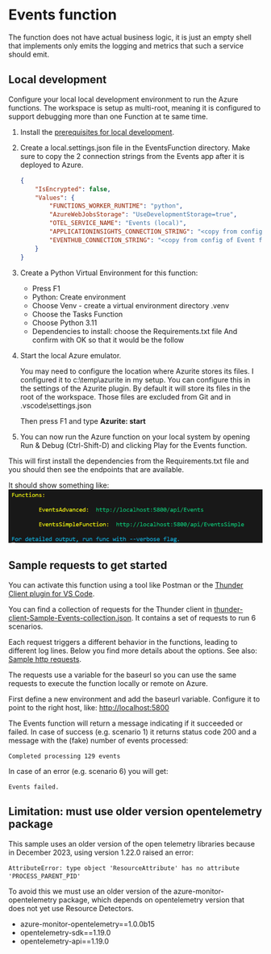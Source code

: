 # Events function

The function does not have actual business logic, it is just an empty shell that implements only emits the logging and metrics that such a service should emit.

## Local development

Configure your local local development environment to run the Azure functions. The workspace is setup as multi-root, meaning it is configured to support debugging more than one Function at te same time.

1. Install the [prerequisites for local development](../../README.md).

2. Create a local.settings.json file in the EventsFunction directory. Make sure to copy the 2 connection strings from the Events app after it is deployed to Azure.

    ```json
    {
        "IsEncrypted": false,
        "Values": {
            "FUNCTIONS_WORKER_RUNTIME": "python",
            "AzureWebJobsStorage": "UseDevelopmentStorage=true",
            "OTEL_SERVICE_NAME": "Events (local)",
            "APPLICATIONINSIGHTS_CONNECTION_STRING": "<copy from config of Event function in Azure>",
            "EVENTHUB_CONNECTION_STRING": "<copy from config of Event function in Azure>"
        }
    }
    ```

3. Create a Python Virtual Environment for this function:
    * Press F1
    * Python: Create environment
    * Choose Venv - create a virtual environment directory .venv
    * Choose the Tasks Function
    * Choose Python 3.11
    * Dependencies to install: choose the Requirements.txt file
    And confirm with OK so that it would be the follow

4. Start the local Azure emulator.

    You may need to configure the location where Azurite stores its files. I configured it to c:\temp\azurite in my setup. You can configure this in the settings of the Azurite plugin. By default it will store its files in the root of the workspace. Those files are excluded from Git and in .vscode\settings.json

    Then press F1 and type **Azurite: start**

5. You can now run the Azure function on your local system by opening Run & Debug (Ctrl-Shift-D) and clicking Play for the Events function.

This will first install the dependencies from the Requirements.txt file and you should then see the endpoints that are available.

It should show something like:
![Events started successfully](assets/EventsStartupUrls.png)

## Sample requests to get started

You can activate this function using a tool like Postman or the [Thunder Client plugin for VS Code](https://marketplace.visualstudio.com/items?itemName=rangav.vscode-thunder-client).

You can find a collection of requests for the Thunder client in [thunder-client-Sample-Events-collection.json](/thunder-client-Sample-Events-collection.json). It contains a set of requests to run 6 scenarios.

Each request triggers a different behavior in the functions, leading to different log lines. Below you find more details about the options. See also: [Sample http requests](../../docs/Sample_http_requests.md).

The requests use a variable for the baseurl so you can use the same requests to execute the function locally or remote on Azure.

First define a new environment and add the baseurl variable. Configure it to point to the right host, like:
    [http://localhost:5800](http://localhost:5800)

The Events function will return a message indicating if it succeeded or failed. In case of success  (e.g. scenario 1) it returns status code 200 and a message with the (fake) number of events processed:

```
Completed processing 129 events
```

In case of an error (e.g. scenario 6) you will get:

```
Events failed.
```

## Limitation: must use older version opentelemetry package

This sample uses an older version of the open telemetry libraries because in December 2023, using version 1.22.0 raised an error:

```
AttributeError: type object 'ResourceAttribute' has no attribute 'PROCESS_PARENT_PID' 
```

To avoid this we must use an older version of the azure-monitor-opentelemetry package, which depends on opentelemetry version that does not yet use Resource Detectors.

* azure-monitor-opentelemetry==1.0.0b15
* opentelemetry-sdk==1.19.0
* opentelemetry-api==1.19.0
